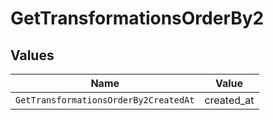 # GetTransformationsOrderBy2


## Values

| Name                                  | Value                                 |
| ------------------------------------- | ------------------------------------- |
| `GetTransformationsOrderBy2CreatedAt` | created_at                            |